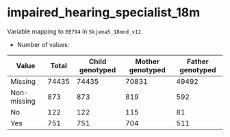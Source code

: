 # impaired_hearing_specialist_18m
Variable mapping to `EE794` in `Skjema5_18mnd_v12`.
- Number of values:

| Value | Total | Child genotyped | Mother genotyped | Father genotyped |
| ----- | ----- | --------------- | ---------------- | ---------------- |
| Missing | 74435 | 74435 | 70831 | 49492 |
| Non-missing | 873 | 873 | 819 | 592 |
| No | 122 | 122 | 115 |81 |
| Yes | 751 | 751 | 704 |511 |



